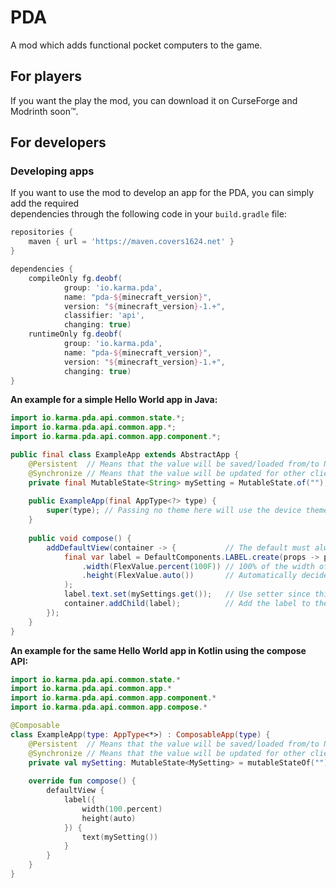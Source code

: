 # PDA
A mod which adds functional pocket computers to the game.

## For players
If you want the play the mod, you can download it on CurseForge and Modrinth soon&trade;.

## For developers
### Developing apps

If you want to use the mod to develop an app for the PDA, you can simply add the required  
dependencies through the following code in your `build.gradle` file:

```groovy
repositories {
    maven { url = 'https://maven.covers1624.net' }
}

dependencies {
    compileOnly fg.deobf(
            group: 'io.karma.pda', 
            name: "pda-${minecraft_version}", 
            version: "${minecraft_version}-1.+", 
            classifier: 'api', 
            changing: true)
    runtimeOnly fg.deobf(
            group: 'io.karma.pda',
            name: "pda-${minecraft_version}",
            version: "${minecraft_version}-1.+",
            changing: true)
}
```

**An example for a simple Hello World app in Java:**

```java
import io.karma.pda.api.common.state.*;
import io.karma.pda.api.common.app.*;
import io.karma.pda.api.common.app.component.*;

public final class ExampleApp extends AbstractApp {
    @Persistent  // Means that the value will be saved/loaded from/to NBT
    @Synchronize // Means that the value will be updated for other clients in realtime
    private final MutableState<String> mySetting = MutableState.of(""); 
    
    public ExampleApp(final AppType<?> type) {
        super(type); // Passing no theme here will use the device theme
    }
    
    public void compose() {
        addDefaultView(container -> {           // The default must always be present
            final var label = DefaultComponents.LABEL.create(props -> props
                .width(FlexValue.percent(100F)) // 100% of the width of the parent
                .height(FlexValue.auto())       // Automatically decide on the height
            );
            label.text.set(mySettings.get());   // Use setter since this is a syncable property
            container.addChild(label);          // Add the label to the container of the default view
        });
    }
}
```

**An example for the same Hello World app in Kotlin using the compose API:**

```kotlin
import io.karma.pda.api.common.state.*
import io.karma.pda.api.common.app.*
import io.karma.pda.api.common.app.component.*
import io.karma.pda.api.common.app.compose.*

@Composable
class ExampleApp(type: AppType<*>) : ComposableApp(type) {
    @Persistent  // Means that the value will be saved/loaded from/to NBT
    @Synchronize // Means that the value will be updated for other clients in realtime
    private val mySetting: MutableState<MySetting> = mutableStateOf("")
    
    override fun compose() {
        defaultView {
            label({
                width(100.percent)
                height(auto)
            }) { 
                text(mySetting()) 
            }
        }
    }
}
```